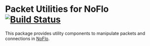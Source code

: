 Packet Utilities for NoFlo [![Build Status](https://secure.travis-ci.org/kenhkan/noflo-packets.png?branch=master)](https://travis-ci.org/kenhkan/noflo-packets)
===============================

This package provides utility components to manipulate packets and
connections in [NoFlo](http://noflojs.org/).
